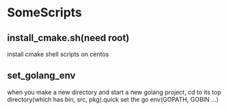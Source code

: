 # SomeScripts
## install_cmake.sh(need root)
install cmake shell scripts on centos

## set_golang_env
when you make a new directory and start a new golang project, cd to its top directory(which has bin, src, pkg).quick set the go env(GOPATH, GOBIN ...)  
